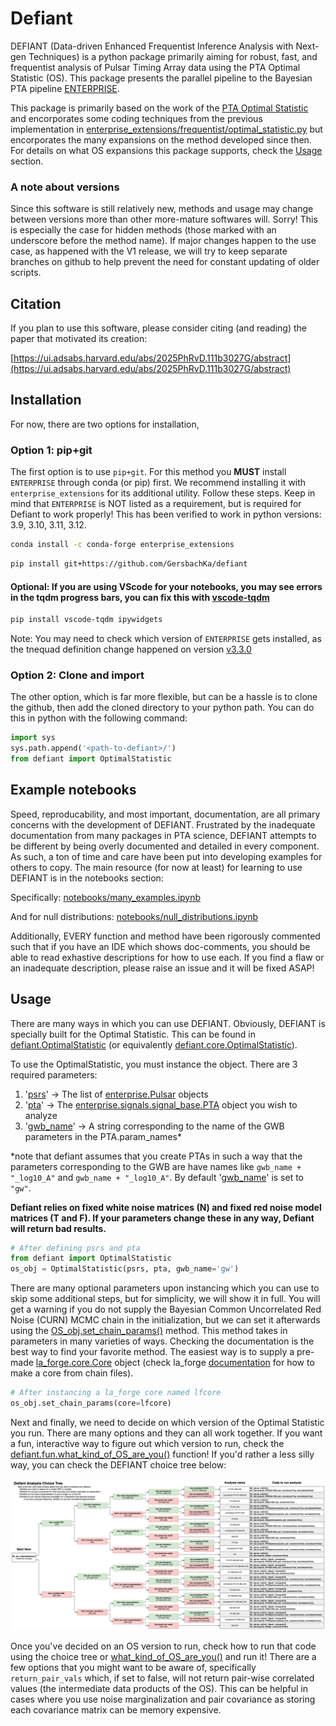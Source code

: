 # Defiant 

DEFIANT (Data-driven Enhanced Frequentist Inference Analysis with Next-gen Techniques) is a python package primarily aiming for robust, fast, and frequentist analysis of Pulsar Timing Array data using the PTA Optimal Statistic (OS). This package presents the parallel pipeline to the Bayesian PTA pipeline [ENTERPRISE](https://github.com/nanograv/enterprise). 

This package is primarily based on the work of the [PTA Optimal Statistic](https://arxiv.org/abs/0809.0701) and encorporates some coding techniques from the previous implementation in [enterprise_extensions/frequentist/optimal_statistic.py](https://github.com/nanograv/enterprise_extensions/blob/master/enterprise_extensions/frequentist/optimal_statistic.py) but encorporates the many expansions on the method developed since then. For details on what OS expansions this package supports, check the [Usage](#usage) section.


### A note about versions

Since this software is still relatively new, methods and usage may change between versions more than other more-mature softwares will. Sorry! This is especially the case for hidden methods (those marked with an underscore before the method name). If major changes happen to the use case, as happened with the V1 release, we will try to keep separate branches on github to help prevent the need for constant updating of older scripts. 


## Citation

If you plan to use this software, please consider citing (and reading) the paper that motivated its creation:

[https://ui.adsabs.harvard.edu/abs/2025PhRvD.111b3027G/abstract](https://ui.adsabs.harvard.edu/abs/2025PhRvD.111b3027G/abstract)



## Installation

For now, there are two options for installation,

### Option 1: pip+git
The first option is to use ``pip+git``. For this method you **MUST** install ``ENTERPRISE`` through conda (or pip) first. We recommend installing it with ``enterprise_extensions`` for its additional utility. Follow these steps. Keep in mind that ``ENTERPRISE`` is NOT listed as a requirement, but is required for Defiant to work properly! This has been verified to work in python versions: 3.9, 3.10, 3.11, 3.12. 

```bash
conda install -c conda-forge enterprise_extensions
```

```bash
pip install git+https://github.com/GersbachKa/defiant
```

#### Optional: If you are using VScode for your notebooks, you may see errors in the tqdm progress bars, you can fix this with [vscode-tqdm](https://pypi.org/project/vscode-tqdm/)

```bash
pip install vscode-tqdm ipywidgets
```

Note: You may need to check which version of ``ENTERPRISE`` gets installed, as the tnequad definition change happened on version [v3.3.0](https://github.com/nanograv/enterprise/releases?page=1)

### Option 2: Clone and import

The other option, which is far more flexible, but can be a hassle is to clone the github, then add the cloned directory to your python path. You can do this in python with the following command:

```python
import sys
sys.path.append('<path-to-defiant>/')
from defiant import OptimalStatistic
```


## Example notebooks

Speed, reproducability, and most important, documentation, are all primary concerns with the development of DEFIANT. Frustrated by the inadequate documentation from many packages in PTA science, DEFIANT attempts to be different by being overly documented and detailed in every component. As such, a ton of time and care have been put into developing examples for others to copy. The main resource (for now at least) for learning to use DEFIANT is in the notebooks section:

Specifically: [notebooks/many_examples.ipynb](https://github.com/GersbachKa/defiant/blob/main/notebooks/many_examples.ipynb)

And for null distributions: [notebooks/null_distributions.ipynb](https://github.com/GersbachKa/defiant/blob/main/notebooks/null_distributions.ipynb)

Additionally, EVERY function and method have been rigorously commented such that if you have an IDE which shows doc-comments, you should be able to read exhastive descriptions for how to use each. If you find a flaw or an inadequate description, please raise an issue and it will be fixed ASAP!


## Usage

There are many ways in which you can use DEFIANT. Obviously, DEFIANT is specially built for the Optimal Statistic. This can be found in [defiant.OptimalStatistic](https://github.com/GersbachKa/defiant/blob/main/defiant/core.py) (or equivalently [defiant.core.OptimalStatistic](https://github.com/GersbachKa/defiant/blob/main/defiant/core.py)). 

To use the OptimalStatistic, you must instance the object. There are 3 required parameters: 
1. '[psrs](https://github.com/GersbachKa/defiant/blob/main/defiant/core.py#L45)' -> The list of [enterprise.Pulsar]() objects
2. '[pta](https://github.com/GersbachKa/defiant/blob/main/defiant/core.py#L45)' -> The [enterprise.signals.signal_base.PTA]() object you wish to analyze 
3. '[gwb_name](https://github.com/GersbachKa/defiant/blob/main/defiant/core.py#L45)' -> A string corresponding to the name of the GWB parameters in the PTA.param_names*

*note that defiant assumes that you create PTAs in such a way that the parameters corresponding to the GWB are have names like `gwb_name + "_log10_A"` and `gwb_name + "_log10_A"`. By default '[gwb_name](https://github.com/GersbachKa/defiant/blob/main/defiant/core.py#L45)' is set to `"gw"`.

**Defiant relies on fixed white noise matrices (N) and fixed red noise model matrices (T and F). If your parameters change these in any way, Defiant will return bad results.**

```python
# After defining psrs and pta
from defiant import OptimalStatistic
os_obj = OptimalStatistic(psrs, pta, gwb_name='gw')
```

There are many optional parameters upon instancing which you can use to skip some additional steps, but for simplicity, we will show it in full. You will get a warning if you do not supply the Bayesian Common Uncorrelated Red Noise (CURN) MCMC chain in the initialization, but we can set it afterwards using the [OS_obj.set_chain_params()]() method. This method takes in parameters in many varieties of ways. Checking the documentation is the best way to find your favorite method. The easiest way is to supply a pre-made [la_forge.core.Core](https://github.com/nanograv/la_forge) object (check la_forge [documentation](https://la-forge.readthedocs.io/en/latest/tutorial1.html) for how to make a core from chain files). 

```python
# After instancing a la_forge core named lfcore
os_obj.set_chain_params(core=lfcore)
```

Next and finally, we need to decide on which version of the Optimal Statistic you run. There are many options and they can all work together. If you want a fun, interactive way to figure out which version to run, check the [defiant.fun.what_kind_of_OS_are_you()](https://github.com/GersbachKa/defiant/blob/main/defiant/extra/fun.py) function! If you'd rather a less silly way, you can check the DEFIANT choice tree below:

![image](defiant_OS_choice_tree.png)

Once you've decided on an OS version to run, check how to run that code using the choice tree or [what_kind_of_OS_are_you()](https://github.com/GersbachKa/defiant/blob/main/defiant/extra/fun.py) and run it! There are a few options that you might want to be aware of, specifically `return_pair_vals` which, if set to false, will not return pair-wise correlated values (the intermediate data products of the OS). This can be helpful in cases where you use noise marginalization and pair covariance as storing each covariance matrix can be memory expensive.
